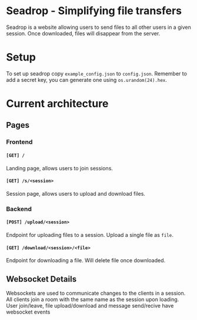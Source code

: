 # Seadrop - Simplifying file transfers

Seadrop is a website allowing users to send files to all other users in a given session.
Once downloaded, files will disappear from the server.

# Setup

To set up seadrop copy `example_config.json` to `config.json`.
Remember to add a secret key, you can generate one using `os.urandom(24).hex`.

# Current architecture

## Pages

### Frontend

#### `[GET] /`
Landing page, allows users to join sessions.

#### `[GET] /s/<session>`
Session page, allows users to upload and download files.

### Backend

#### `[POST] /upload/<session>`
Endpoint for uploading files to a session.
Upload a single file as `file`.

#### `[GET] /download/<session>/<file>`
Endpoint for downloading a file.
Will delete file once downloaded.

## Websocket Details

Websockets are used to communicate changes to the clients in a session. All clients join a room with the same name as the session upon loading. User join/leave, file upload/download and message send/recive have websocket events